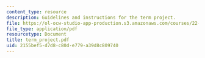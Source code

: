 ```yaml
---
content_type: resource
description: Guidelines and instructions for the term project.
file: https://ol-ocw-studio-app-production.s3.amazonaws.com/courses/22-a09-career-options-for-biomedical-research-fall-2006/2155bef5d7d8c80de779a39d8c809740_term_project.pdf
file_type: application/pdf
resourcetype: Document
title: term_project.pdf
uid: 2155bef5-d7d8-c80d-e779-a39d8c809740
---
```

